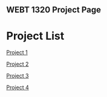 ## WEBT 1320 Project Page

<h1>Project List</h1>

<a href="project1/index.html" target="_blank">Project 1</a>

<a href="project2/index.html" target="_blank">Project 2</a>

<a href="project3/index.html" target="_blank">Project 3</a>

<a href="project4/index.html" target="_blank">Project 4</a>